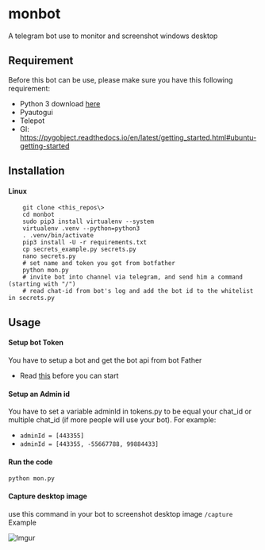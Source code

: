 # monbot
A telegram bot use to monitor and screenshot windows desktop

## Requirement
Before this bot can be use, please make sure you have this following requirement:
- Python 3 download [here](https://www.python.org/downloads/)
- Pyautogui
- Telepot
- GI: https://pygobject.readthedocs.io/en/latest/getting_started.html#ubuntu-getting-started

## Installation
#### Linux

        git clone <this_repos\>
        cd monbot
        sudo pip3 install virtualenv --system
        virtualenv .venv --python=python3
        . .venv/bin/activate
        pip3 install -U -r requirements.txt
        cp secrets_example.py secrets.py
        nano secrets.py
        # set name and token you got from botfather
        python mon.py
        # invite bot into channel via telegram, and send him a command (starting with "/")
        # read chat-id from bot's log and add the bot id to the whitelist in secrets.py


## Usage
#### Setup bot Token
You have to setup a bot and get the bot api from bot Father
- Read [this](https://core.telegram.org/bots#6-botfather) before you can start
#### Setup an Admin id
You have to set a variable adminId in tokens.py to be equal your chat_id or multiple chat_id (if more people will use your bot). For example:
- `adminId = [443355]`
- `adminId = [443355, -55667788, 99884433]`

#### Run the code
`python mon.py`

#### Capture desktop image
use this command in your bot to screenshot desktop image `/capture` Example

![Imgur](https://i.imgur.com/RAUHEJb.png)
